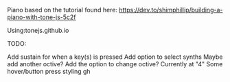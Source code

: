 Piano based on the tutorial found here: https://dev.to/shimphillip/building-a-piano-with-tone-js-5c2f

Using:tonejs.github.io

TODO:

Add sustain for when a key(s) is pressed
Add option to select synths 
Maybe add another octive? 
Add the option to change octive? Currently at "4"
Some hover/button press styling 
gh